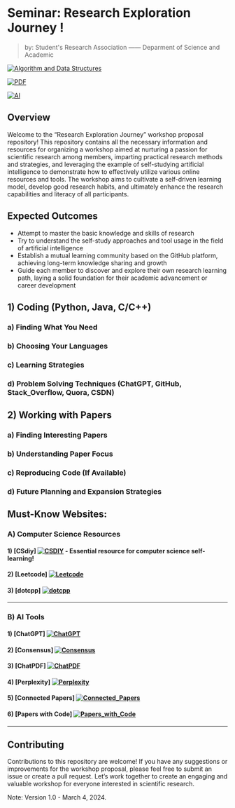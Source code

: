 

# Seminar: Research Exploration Journey !

> by: Student's Research Association —— Deparment of Science and Academic  

[![Algorithm and Data Structures](https://img.shields.io/badge/Code-Study_and_Practice-red)](Algorithm_and_Data_Structures)

[![PDF](https://img.shields.io/badge/PDF-Read-blue)](papers)

[![AI](https://img.shields.io/badge/AI-Read_and_use-green)](AI)



## Overview

Welcome to the “Research Exploration Journey” workshop proposal repository! This repository contains all the necessary information and resources for organizing a workshop aimed at nurturing a passion for scientific research among members, imparting practical research methods and strategies, and leveraging the example of self-studying artificial intelligence to demonstrate how to effectively utilize various online resources and tools. The workshop aims to cultivate a self-driven learning model, develop good research habits, and ultimately enhance the research capabilities and literacy of all participants.


## Expected Outcomes

- Attempt to master the basic knowledge and skills of research
- Try to understand the self-study approaches and tool usage in the field of artificial intelligence
- Establish a mutual learning community based on the GitHub platform, achieving long-term knowledge sharing and growth
- Guide each member to discover and explore their own research learning path, laying a solid foundation for their academic advancement or career development


## 1) Coding (Python, Java, C/C++)
### a) Finding What You Need
### b) Choosing Your Languages
### c) Learning Strategies
### d) Problem Solving Techniques (ChatGPT, GitHub, Stack_Overflow, Quora, CSDN)


## 2) Working with Papers
### a) Finding Interesting Papers
### b) Understanding Paper Focus
### c) Reproducing Code (If Available)
### d) Future Planning and Expansion Strategies


## Must-Know Websites:

### A) Computer Science Resources
#### 1) [CSdiy] [![CSDIY](https://img.shields.io/badge/CSdiy-blue)](https://csdiy.wiki/)  - Essential resource for computer science self-learning!
#### 2) [Leetcode] [![Leetcode](https://img.shields.io/badge/Leetcode-yellow)](https://leetcode.cn/)
#### 3) [dotcpp] [![dotcpp](https://img.shields.io/badge/dotcpp-white)](https://www.dotcpp.com/)

-------------------------------------------------

### B) AI Tools
#### 1) [ChatGPT] [![ChatGPT](https://img.shields.io/badge/ChatGPT-green)](https://chat.openai.com/)
#### 2) [Consensus] [![Consensus](https://img.shields.io/badge/Consensus-orange)](https://consensus.app/search/)
#### 3) [ChatPDF] [![ChatPDF](https://img.shields.io/badge/ChatPDF-pink)](https://www.chatpdf.com/)
#### 4) [Perplexity] [![Perplexity](https://img.shields.io/badge/Perplexity-black)](https://www.perplexity.ai/?login-source=floatingSignup)
#### 5) [Connected Papers] [![Connected_Papers](https://img.shields.io/badge/Connected_Papers-purple)](https://www.connectedpapers.com/)
#### 6) [Papers with Code] [![Papers_with_Code](https://img.shields.io/badge/Papers_with_Code-grey)](https://paperswithcode.com/)

---

## Contributing

Contributions to this repository are welcome! If you have any suggestions or improvements for the workshop proposal, please feel free to submit an issue or create a pull request. Let’s work together to create an engaging and valuable workshop for everyone interested in scientific research.



Note: Version 1.0 - March 4, 2024.

